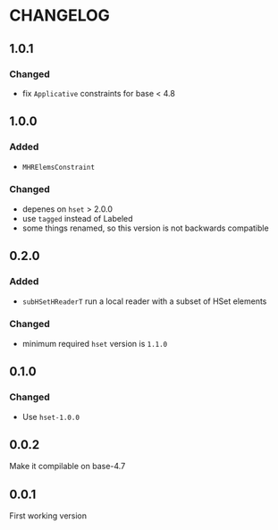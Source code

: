 # CHANGELOG

## 1.0.1
### Changed
* fix `Applicative` constraints for base < 4.8

## 1.0.0
### Added
* `MHRElemsConstraint`
### Changed
* depenes on `hset` > 2.0.0
* use `tagged` instead of Labeled
* some things renamed, so this version is not backwards compatible

## 0.2.0
### Added
* `subHSetHReaderT` run a local reader with a subset of HSet elements
### Changed
* minimum required `hset` version is `1.1.0`

## 0.1.0
### Changed
* Use `hset-1.0.0`

## 0.0.2
Make it compilable on base-4.7

## 0.0.1
First working version
